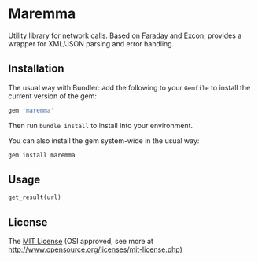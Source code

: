 # Maremma

Utility library for network calls. Based on [Faraday](https://github.com/lostisland/faraday) and [Excon](https://github.com/excon/excon), provides a wrapper for XML/JSON parsing and error handling.

## Installation

The usual way with Bundler: add the following to your `Gemfile` to install the current version of the gem:

```ruby
gem 'maremma'
```

Then run `bundle install` to install into your environment.

You can also install the gem system-wide in the usual way:

```bash
gem install maremma
```

## Usage
```ruby
get_result(url)
```

## License

The [MIT License](license.txt) (OSI approved, see more at http://www.opensource.org/licenses/mit-license.php)
